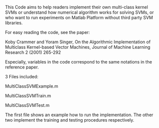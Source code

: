 This Code aims to help readers implement their own multi-class kernel SVMs or understand how numerical algorithm works for solving SVMs, or who want to run experiments on Matlab Platform without third party SVM libraries.

For easy reading the code, see the paper:

Koby Crammer and Yoram Singer,
On the Algorithmic Implementation of Multiclass Kernel-based Vector Machines,
Journal of Machine Learning Research 2 (2001) 265-292

Especially, variables in the code correspond to the same notations in the reference paper.


3 Files included:

MultiClassSVMExample.m

MultiClassSVMTrain.m

MultiClassSVMTest.m

The first file shows an example how to run the implementation. The other two implement the training and testing procedures respectively.